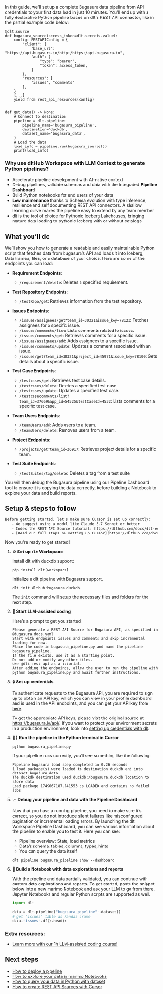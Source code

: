 In this guide, we'll set up a complete Bugasura data pipeline from API credentials to your first data load in just 10 minutes. You'll end up with a fully declarative Python pipeline based on dlt's REST API connector, like in the partial example code below:

```python-outcome
@dlt.source
def bugasura_source(access_token=dlt.secrets.value):
    config: RESTAPIConfig = {
        "client": {
            "base_url": "https://api.bugasura.io/http:/https:/api.bugasura.io",
            "auth": {
                "type": "bearer",
                "token": access_token,
            }
        },
        "resources": [
            "issues", "comments"
        ],
    }
    [...]
    yield from rest_api_resources(config)


def get_data() -> None:
    # Connect to destination
    pipeline = dlt.pipeline(
        pipeline_name='bugasura_pipeline',
        destination='duckdb',
        dataset_name='bugasura_data', 
    )
    # Load the data
    load_info = pipeline.run(bugasura_source())
    print(load_info) 
```

### Why use dltHub Workspace with LLM Context to generate Python pipelines?

- Accelerate pipeline development with AI-native context
- Debug pipelines, validate schemas and data with the integrated **Pipeline Dashboard**
- Build Python notebooks for end users of your data
- **Low maintenance** thanks to Schema evolution with type inference, resilience and self documenting REST API connectors. A shallow learning curve makes the pipeline easy to extend by any team member
- dlt is the tool of choice for Pythonic Iceberg Lakehouses, bringing mature data loading to pythonic Iceberg with or without catalogs

## What you’ll do

We’ll show you how to generate a readable and easily maintainable Python script that fetches data from bugasura’s API and loads it into Iceberg, DataFrames, files, or a database of your choice. Here are some of the endpoints you can load:

- **Requirement Endpoints**: 
  - `/requirement/delete`: Deletes a specified requirement.
  
- **Test Repository Endpoints**: 
  - `/testRepo/get`: Retrieves information from the test repository.

- **Issues Endpoints**: 
  - `/issues/assignees/get?team_id=30321&issue_key=78123`: Fetches assignees for a specific issue.
  - `/issues/comments/list`: Lists comments related to issues.
  - `/issues/comments/get`: Retrieves comments for a specific issue.
  - `/issues/assignees/add`: Adds assignees to a specific issue.
  - `/issues/comments/update`: Updates a comment associated with an issue.
  - `/issues/get?team_id=30321&project_id=45971&issue_key=78100`: Gets details about a specific issue.

- **Test Case Endpoints**: 
  - `/testcases/get`: Retrieves test case details.
  - `/testcases/delete`: Deletes a specified test case.
  - `/testcases/update`: Updates a specified test case.
  - `/testcasecomments/list?team_id=37669&app_id=54525&testCaseId=4532`: Lists comments for a specific test case.

- **Team Users Endpoints**: 
  - `/teamUsers/add`: Adds users to a team.
  - `/teamUsers/delete`: Removes users from a team.

- **Project Endpoints**: 
  - `/projects/get?team_id=36917`: Retrieves project details for a specific team.

- **Test Suite Endpoints**: 
  - `/testSuites/tag/delete`: Deletes a tag from a test suite.

You will then debug the Bugasura pipeline using our Pipeline Dashboard tool to ensure it is copying the data correctly, before building a Notebook to explore your data and build reports.

## Setup & steps to follow

```default
Before getting started, let's make sure Cursor is set up correctly:
   - We suggest using a model like Claude 3.7 Sonnet or better
   - Index the REST API Source tutorial: https://dlthub.com/docs/dlt-ecosystem/verified-sources/rest_api/ and add it to context as **@dlt rest api**
   - [Read our full steps on setting up Cursor](https://dlthub.com/docs/dlt-ecosystem/llm-tooling/cursor-restapi#23-configuring-cursor-with-documentation)
```

Now you're ready to get started!

1. ⚙️ **Set up `dlt` Workspace**
    
    Install dlt with duckdb support:
    ```shell
    pip install dlt[workspace]
    ```

    Initialize a dlt pipeline with Bugasura support.
    ```shell
    dlt init dlthub:bugasura duckdb
    ```

    The `init` command will setup the necessary files and folders for the next step.
    
2. 🤠 **Start LLM-assisted coding**
    
    Here’s a prompt to get you started:
    
    ```prompt
    Please generate a REST API Source for Bugasura API, as specified in @bugasura-docs.yaml 
    Start with endpoints issues and comments and skip incremental loading for now. 
    Place the code in bugasura_pipeline.py and name the pipeline bugasura_pipeline. 
    If the file exists, use it as a starting point. 
    Do not add or modify any other files. 
    Use @dlt rest api as a tutorial. 
    After adding the endpoints, allow the user to run the pipeline with python bugasura_pipeline.py and await further instructions.
    ```

    
3. 🔒 **Set up credentials** 
    
    To authenticate requests to the Bugasura API, you are required to sign up to obtain an API key, which you can view in your profile dashboard and is used in the API endpoints, and you can get your API key from [here](https://my.bugasura.io/account/userprofile).
    
    To get the appropriate API keys, please visit the original source at https://bugasura.io/api/.
    If you want to protect your environment secrets in a production environment, look into [setting up credentials with dlt](https://dlthub.com/docs/walkthroughs/add_credentials).
    
4. 🏃‍♀️ **Run the pipeline in the Python terminal in Cursor**
    
    ```shell
    python bugasura_pipeline.py
    ```
    
    If your pipeline runs correctly, you’ll see something like the following:
    
    ```shell
    Pipeline bugasura load step completed in 0.26 seconds
    1 load package(s) were loaded to destination duckdb and into dataset bugasura_data
    The duckdb destination used duckdb:/bugasura.duckdb location to store data
    Load package 1749667187.541553 is LOADED and contains no failed jobs
    ```
    
5. 📈 **Debug your pipeline and data with the Pipeline Dashboard**

    Now that you have a running pipeline, you need to make sure it’s correct, so you do not introduce silent failures like misconfigured pagination or incremental loading errors. By launching the dlt Workspace Pipeline Dashboard, you can see various information about the pipeline to enable you to test it. Here you can see:
    - Pipeline overview: State, load metrics
    - Data’s schema: tables, columns, types, hints
    - You can query the data itself
    
    ```shell
    dlt pipeline bugasura_pipeline show --dashboard
    ```
    
6. 🐍 **Build a Notebook with data explorations and reports**

    With the pipeline and data partially validated, you can continue with custom data explorations and reports. To get started, paste the snippet below into a new marimo Notebook and ask your LLM to go from there. Jupyter Notebooks and regular Python scripts are supported as well.

    
    ```python
    import dlt

   data = dlt.pipeline("bugasura_pipeline").dataset()
   # get "issues" table as Pandas frame
   data."issues".df().head()
    ```

### Extra resources:

- [Learn more with our 1h LLM-assisted coding course!](https://www.youtube.com/watch?v=GGid70rnJuM)

## Next steps

- [How to deploy a pipeline](https://dlthub.com/docs/walkthroughs/deploy-a-pipeline)
- [How to explore your data in marimo Notebooks](https://dlthub.com/docs/general-usage/dataset-access/marimo)
- [How to query your data in Python with dataset](https://dlthub.com/docs/general-usage/dataset-access/dataset)
- [How to create REST API Sources with Cursor](https://dlthub.com/docs/dlt-ecosystem/llm-tooling/cursor-restapi)
